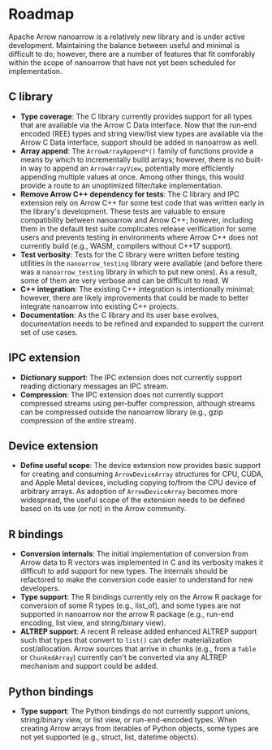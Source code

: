 <!---
  Licensed to the Apache Software Foundation (ASF) under one
  or more contributor license agreements.  See the NOTICE file
  distributed with this work for additional information
  regarding copyright ownership.  The ASF licenses this file
  to you under the Apache License, Version 2.0 (the
  "License"); you may not use this file except in compliance
  with the License.  You may obtain a copy of the License at

    http://www.apache.org/licenses/LICENSE-2.0

  Unless required by applicable law or agreed to in writing,
  software distributed under the License is distributed on an
  "AS IS" BASIS, WITHOUT WARRANTIES OR CONDITIONS OF ANY
  KIND, either express or implied.  See the License for the
  specific language governing permissions and limitations
  under the License.
-->

# Roadmap

Apache Arrow nanoarrow is a relatively new library and is under active development.
Maintaining the balance between useful and minimal is difficult to do; however,
there are a number of features that fit comforably within the scope of nanoarrow that
have not yet been scheduled for implementation.

## C library

- **Type coverage**: The C library currently provides support for all types that
  are available via the Arrow C Data interface. Now that the run-end encoded (REE)
  types and string view/list view types are available via the Arrow C Data interface,
  support should be added in nanoarrow as well.
- **Array append**: The `ArrowArrayAppend*()` family of functions provide a means
  by which to incrementally build arrays; however, there is no built-in way to
  append an `ArrowArrayView`, potentially more efficiently appending multiple
  values at once. Among other things, this would provide a route to an
  unoptimized filter/take implementation.
- **Remove Arrow C++ dependency for tests**: The C library and IPC extension rely
  on Arrow C++ for some test code that was written early in the library's development.
  These tests are valuable to ensure compatibility between nanoarrow and Arrow C++;
  however, including them in the default test suite complicates release verification
  for some users and prevents testing in environments where Arrow C++ does not
  currently build (e.g., WASM, compilers without C++17 support).
- **Test verbosity**: Tests for the C library were written before testing utilities
  in the `nanoarrow_testing` library were available (and before there was a
  `nanoarrow_testing` library in which to put new ones). As a result, some of them
  are very verbose and can be difficult to read. W
- **C++ integration**: The existing C++ integration is intentionally minimal;
  however, there are likely improvements that could be made to better integrate
  nanoarrow into existing C++ projects.
- **Documentation**: As the C library and its user base evolves, documentation
  needs to be refined and expanded to support the current set of use cases.

## IPC extension

- **Dictionary support**: The IPC extension does not currently support reading
  dictionary messages an IPC stream.
- **Compression**: The IPC extension does not currently support compressed
  streams using per-buffer compression, although streams can be compressed
  outside the nanoarrow library (e.g., gzip compression of the entire stream).

## Device extension

- **Define useful scope**: The device extension now provides basic support for
  creating and consuming `ArrowDeviceArray` structures for CPU, CUDA, and
  Apple Metal devices, including copying to/from the CPU device of arbitrary
  arrays. As adoption of `ArrowDeviceArray` becomes more widespread, the
  useful scope of the extension needs to be defined based on its use (or not)
  in the Arrow community.

## R bindings

- **Conversion internals**: The initial implementation of conversion from
  Arrow data to R vectors was implemented in C and its verbosity makes it
  difficult to add support for new types. The internals should be refactored
  to make the conversion code easier to understand for new developers.
- **Type support**: The R bindings currently rely on the Arrow R package for
  conversion of some R types (e.g., list_of), and some types are not supported
  in nanoarrow nor the arrow R package (e.g., run-end encoding, list view, and
  string/binary view).
- **ALTREP support**: A recent R release added enhanced ALTREP support such that
  types that convert to `list()` can defer materialization cost/allocation.
  Arrow sources that arrive in chunks (e.g., from a `Table` or `ChunkedArray`)
  currently can't be converted via any ALTREP mechanism and support could be
  added.

## Python bindings

- **Type support**: The Python bindings do not currently support unions,
  string/binary view, or list view, or run-end-encoded types. When creating
  Arrow arrays from iterables of Python objects, some types are not yet
  supported (e.g., struct, list, datetime objects).
